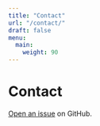 ```yaml
---
title: "Contact"
url: "/contact/"
draft: false
menu:
  main:
    weight: 90
---
```


# Contact

[Open an issue](https://github.com/filipecarneiro/hugo-bootstrap-theme/issues/new) on GitHub.
